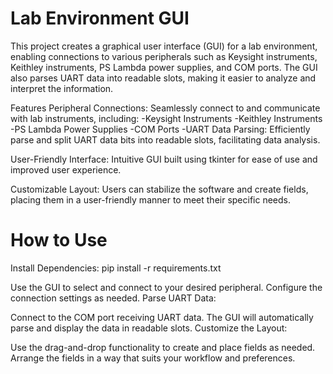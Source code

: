 # Lab Environment GUI

This project creates a graphical user interface (GUI) for a lab environment, enabling connections to various peripherals such as Keysight instruments, Keithley instruments, PS Lambda power supplies, and COM ports.
The GUI also parses UART data into readable slots, making it easier to analyze and interpret the information.

Features
Peripheral Connections: Seamlessly connect to and communicate with lab instruments, including:
-Keysight Instruments
-Keithley Instruments
-PS Lambda Power Supplies
-COM Ports
-UART Data Parsing: Efficiently parse and split UART data bits into readable slots, facilitating data analysis.

User-Friendly Interface: Intuitive GUI built using tkinter for ease of use and improved user experience.

Customizable Layout: Users can stabilize the software and create fields, placing them in a user-friendly manner to meet their specific needs.

# How to Use

Install Dependencies:
  pip install -r requirements.txt


Use the GUI to select and connect to your desired peripheral.
Configure the connection settings as needed.
Parse UART Data:

Connect to the COM port receiving UART data.
The GUI will automatically parse and display the data in readable slots.
Customize the Layout:

Use the drag-and-drop functionality to create and place fields as needed.
Arrange the fields in a way that suits your workflow and preferences.
